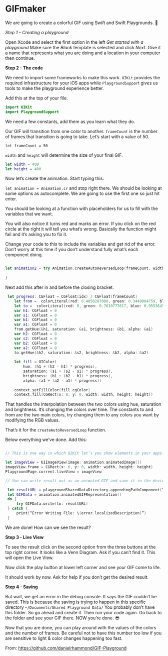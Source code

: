 # GIFmaker

We are going to create a colorful GIF using Swift and Swift Playgrounds. 🍭

*Step 1 - Creating a playground*

Open Xcode and select the first option in the left *Get started with a playground*
Make sure the *Blank* template is selected and click *Next*.
Give it a name that represents what you are doing and a location in your computer then continue.

**Step 2 - The code**

We need to import some frameworks to make this work. `UIKit` provides the required infrastructure for your iOS apps while `PlaygroundSuppor`t gives us tools to make the playground experience better.

Add this at the top of your file.

```Swift
import UIKit
import PlaygroundSupport
```

We need a few constants, add them as you learn what they do.

Our GIF will transition from one color to another. `frameCount` is the number of frames that transition is going to take. Let’s start with a value of 50.

`let frameCount = 50`

`width` and `height` will determine the size of your final GIF.

```Swift
let width = 400
let height = 400
```

Now let’s create the animation. Start typing this:

`let animation = Animation.cr` and stop right there. We should be looking at some options as autocomplete. We are going to use the first one so just hit enter.  

You should be looking at a function with placeholders for us to fill with the variables that we want.

You will also notice it turns red and marks an error. If you click on the red circle at the right it will tell you what’s wrong. Basically the function might fail and it’s asking you to fix it.

Change your code to this to include the variables and get rid of the error. Don’t worry at this time if you don’t understand fully what’s each component doing.

```Swift

let animation2 = try Animation.createAutoReversedLoop(frameCount, width: width, height: height, frameDelay: 0.1) { (idx, context) in
    
}
```

Next add this after in and before the closing bracket.

```Swift
 let progress: CGFloat = CGFloat(idx) / CGFloat(frameCount)
    let from =  colorLiteral(red: 0.4050287008, green: 0.3449084759, blue: 0.8464239836, alpha: 1)
    let to =  colorLiteral(red: 0, green: 0.7610777617, blue: 0.9553645253, alpha: 1)
    var h1: CGFloat = 0
    var s1: CGFloat = 0
    var b1: CGFloat = 0
    var a1: CGFloat = 0
    from.getHue(&h1, saturation: &s1, brightness: &b1, alpha: &a1)
    var h2: CGFloat = 0
    var s2: CGFloat = 0
    var b2: CGFloat = 0
    var a2: CGFloat = 0
    to.getHue(&h2, saturation: &s2, brightness: &b2, alpha: &a2)
    
    let fill = UIColor(
        hue: (h1 + (h2 - h1) * progress),
        saturation: (s1 + (s2 - s1) * progress),
        brightness: (b1 + (b2 - b1) * progress),
        alpha: (a1 + (a2 - a1) * progress))
    
    context.setFillColor(fill.cgColor)
    context.fill(CGRect(x: 0, y: 0, width: width, height: height))
```

That handles the interpolation between the two colors using hue, saturation and brightness. It’s changing the colors over time. The constants to and from are the two main colors, try changing them to any colors you want by modifying the RGB values.

That’s it for the `createAutoReversedLoop` function.

Below everything we’ve done. Add this:

```Swift

// This is one way in which UIKit let’s you show elements in your apps. Using an instance of UIImageView. You give it  an image, in this case it will come from our animation that we did before.

let imageView = UIImageView(image: animation.animatedImage())
imageView.frame = CGRect(x: 0, y: 0, width: width, height: height)
PlaygroundPage.current.liveView = imageView

// You can write result out as an animated GIF and save it in the device

 let resultURL = playgroundSharedDataDirectory.appendingPathComponent(“result.gif”)
 let GIFData = animation.animatedGIFRepresentation()
 do {
     try GIFData.write(to: resultURL)
 } catch {
     print(“Error Writing File: \(error.localizedDescription)”)
 }
```

We are done! How can we see the result?

**Step 3 - Live View**

To see the result click on the second option from the three buttons at the top right corner. It looks like a Venn Diagram. Ask if you can’t find it. This will open the Live View.

Now click the play button at lower left corner and see your GIF come to life. 

It should work by now. Ask for help if you don’t get the desired result. 

**Step 4 - Saving**

But wait, we get an error in the debug console. It says the GIF couldn’t be saved. This is because the saving is trying to happen in this specific directory `~/Documents/Shared Playground Data/`
You probably don’t have this folder. So go ahead and create it. Then run your code again. Go back to the folder and see your GIF there. NOW you’re done. 😎

Now that you are done, you can play around with the values of the colors and the number of frames. Be careful not to have this number too low if you are sensitive to light & color changes happening too fast.


From: https://github.com/danielrhammond/GIF-Playground
